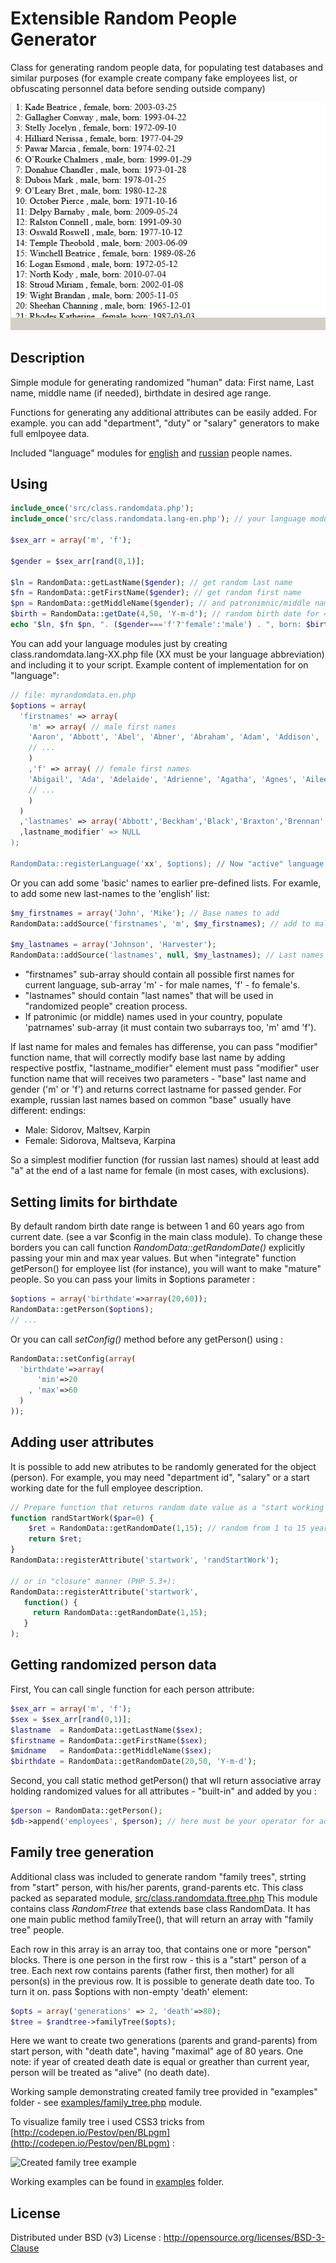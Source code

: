 # Extensible Random People Generator

Class for generating random people data, for populating test databases and similar purposes
(for example create company fake employees list, or obfuscating personnel data before sending outside company)

![generating sample](screenshot.png)

## Description

Simple module for generating randomized "human" data: First name, Last name, middle name (if needed),
birthdate in desired age range.

Functions for generating any additional attributes can be easily added.
For example. you can add "department", "duty" or "salary" generators to make full emlpoyee data.

Included "language" modules for [english](src/class.randomdata.lang-en.php) and [russian](src/class.randomdata.lang-ru.php) people names.

## Using

```php
include_once('src/class.randomdata.php');
include_once('src/class.randomdata.lang-en.php'); // your language module can be here !

$sex_arr = array('m', 'f');

$gender = $sex_arr[rand(0,1)];

$ln = RandomData::getLastName($gender); // get random last name
$fn = RandomData::getFirstName($gender); // get random first name
$pn = RandomData::getMiddleName($gender); // and patronimnic/middle name
$birth = RandomData::getDate(4,50, 'Y-m-d'); // random birth date for 4 - 50 years old, 'YYYY-MM-DD'
echo "$ln, $fn $pn, ". ($gender==='f'?'female':'male') . ", born: $birth<br>";

```

You can add your language modules just by creating class.randomdata.lang-XX.php file (XX must be your language abbreviation)
and including it to your script. Example content of implementation for on "language":
```php
// file: myrandomdata.en.php
$options = array(
  'firstnames' => array(
    'm' => array( // male first names
    'Aaron', 'Abbott', 'Abel', 'Abner', 'Abraham', 'Adam', 'Addison', 'Adler', 'Adley', 'Adrian', 'Aedan'
    // ...
    )
    ,'f' => array( // female first names
    'Abigail', 'Ada', 'Adelaide', 'Adrienne', 'Agatha', 'Agnes', 'Aileen', 'Aimee', 'Alanna', 'Alarice', 'Alda'  )
    // ...
    )
  )
  ,'lastnames' => array('Abbott','Beckham','Black','Braxton','Brennan' /*...*/ )
  ,lastname_modifier' => NULL
);

RandomData::registerLanguage('xx', $options); // Now "active" language for randomdata is "xx"
```

Or you can add some 'basic' names to earlier pre-defined lists. For examle, to add some new last-names to the 'english' list:

```php
$my_firstnames = array('John', 'Mike'); // Base names to add
RandomData::addSource('firstnames', 'm', $my_firstnames); // add to male First names

$my_lastnames = array('Johnson', 'Harvester');
RandomData::addSource('lastnames', null, $my_lastnames); // Last names
```

* "firstnames" sub-array should contain all possible first names for current language, sub-array 'm' - for male names, 'f' - fo female's.
* "lastnames" should contain "last names" that will be used in "randomized people" creation process.
* If patronimic (or middle) names used in your country, populate 'patrnames' sub-array (it must contain two subarrays too, 'm' amd 'f').

If last name for males and females has differense, you can pass "modifier" function name, that will correctly modify base last name by adding respective postfix,
"lastname_modifier" element must pass "modifier" user function name that will receives two parameters - "base" last name and gender ('m' or 'f') and returns
correct lastname for passed gender.
For example, russian last names based on common "base" usually have different: endings:

* Male: Sidorov, Maltsev, Karpin
* Female: Sidorova, Maltseva, Karpina

So a simplest modifier function (for russian last names) should at least add "a" at the end of a last name for female (in most cases, with exclusions).

## Setting limits for birthdate

By default random birth date range is between 1 and 60 years ago from current date. (see a var $config in the main class module).
To change these borders you can call function *RandomData::getRandomDate()* explicitly passing your min and max year values.
But when "integrate" function getPerson() for employee list (for instance), you will want to make "mature" people. So you can pass
your limits in $options parameter :
```php
$options = array('birthdate'=>array(20,60));
RandomData::getPerson($options);
// ...
```

Or you can call *setConfig()* method before any getPerson() using :

```php
RandomData::setConfig(array(
  'birthdate'=>array(
      'min'=>20
    , 'max'=>60
  )
));
```
## Adding user attributes

It is possible to add new atributes to be randomly generated for the object (person).
For example, you may need "department id", "salary" or a start working date for the full employee description.

```php
// Prepare function that returns random date value as a "start working date"
function randStartWork($par=0) {
    $ret = RandomData::getRandomDate(1,15); // random from 1 to 15 years from current date
    return $ret;
}
RandomData::registerAttribute('startwork', 'randStartWork');

// or in "closure" manner (PHP 5.3+):
RandomData::registerAttribute('startwork',
   function() {
     return RandomData::getRandomDate(1,15);
   }
);
```

## Getting randomized person data

First, You can call single function for each person attribute:

```php
$sex_arr = array('m', 'f');
$sex = $sex_arr[rand(0,1)];
$lastname  = RandomData::getLastName($sex);
$firstname = RandomData::getFirstName($sex);
$midname   = RandomData::getMiddleName($sex);
$birthdate = RandomData::getRandomDate(20,50, 'Y-m-d');
```

Second, you call static method getPerson() that wll return associative array holding randomized values for all attributes -
"built-in" and added by you :

```php
$person = RandomData::getPerson();
$db->append('employees', $person); // here must be your operator for adding data to DB
```

## Family tree generation

Additional class was included to generate random "family trees", strting from "start" person, with his/her parents, grand-parents etc.
This class packed as separated module, [src/class.randomdata.ftree.php](class.randomdata.ftree.php)
This module contains class *RandomFtree* that extends base class RandomData. It has one main public method familyTree(),
that will return an array with "family tree" people.

Each row in this array is an array too, that contains one or more "person" blocks.
There is one person in the first row - this is a "start" person of a tree.
Each next row contains parents (father first, then mother) for all person(s) in the previous row.
It is possible to generate death date too. To turn it on. pass $options with non-empty 'death' element:

```php
$opts = array('generations' => 2, 'death'=>80);
$tree = $randtree->familyTree($opts);
```
Here we want to create two generations (parents and grand-parents) from start person, with "death date",
having "maximal" age of 80 years.
One note: if year of created death date is equal or greather than current year, person will be treated as "alive" (no death date).

Working sample demonstrating created family tree provided in "examples" folder - see [examples/family_tree.php](family_tree.php) module.

To visualize family tree i used CSS3 tricks from [http://codepen.io/Pestov/pen/BLpgm](http://codepen.io/Pestov/pen/BLpgm) :

![Created family tree example](src/shot-family-tree.png)

Working examples can be found in [examples](examples/) folder.

## License
Distributed under BSD (v3) License :
http://opensource.org/licenses/BSD-3-Clause

